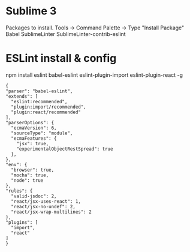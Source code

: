 # Sublime 3 

Packages to install. Tools -> Command Palette -> Type "Install Package"
  Babel
  SublimeLinter
  SublimeLinter-contrib-eslint
  

# ESLint install & config

npm install eslint babel-eslint eslint-plugin-import eslint-plugin-react -g


    {
    "parser": "babel-eslint",
    "extends": [
      "eslint:recommended",
      "plugin:import/recommended",
      "plugin:react/recommended"
    ],
    "parserOptions": {
      "ecmaVersion": 6,
      "sourceType": "module",
      "ecmaFeatures": {
        "jsx": true,
        "experimentalObjectRestSpread": true
      },
    },
    "env": {
      "browser": true,
      "mocha": true,
      "node": true
    },
    "rules": {
      "valid-jsdoc": 2,
      "react/jsx-uses-react": 1,
      "react/jsx-no-undef": 2,
      "react/jsx-wrap-multilines": 2
    },
    "plugins": [
      "import",
      "react"
    ]
    }
